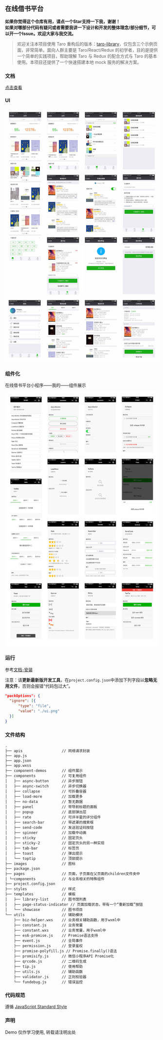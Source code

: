 ## 在线借书平台

**如果你觉得这个仓库有用，请点一个Star支持一下我，谢谢！**  
**如果对哪部分代码有疑问或者需要我讲一下设计和开发的整体理念/部分细节，可以开一个Issue。欢迎大家与我交流。**

> 欢迎关注本项目使用 Taro 重构后的版本：[taro-library](https://github.com/imageslr/taro-library)，仅包含三个示例页面，非常简单。面向人群主要是 Taro/React/Redux 的初学者，目的是提供一个简单的实践项目，帮助理解 Taro 与 Redux 的配合方式与 Taro 的基本使用。本项目还提供了一个快速搭建本地 mock 服务的解决方案。

### 文档
[点击查看](https://imageslr.github.io/weapp-library)

### UI
![ui](./ui.png)

### 组件化
在线借书平台小程序——我的——组件展示

![组件展示](./component.png)

### 运行
参考[文档-安装](https://imageslr.github.io/weapp-library/guide/install.html)

注意：请**更新最新版开发工具**，在`project.config.json`中添加下列字段以**忽略无用文件**，否则会报错“代码包过大”。

```JSON
"packOptions": {
  "ignore": [{
      "type": "file",
      "value": "./ui.png"
  }]
}
```

### 文件结构

```
.
├── apis                  // 网络请求封装
├── app.js
├── app.json
├── app.wxss
├── component-demos       // 组件展示
├── components            // 可复用组件
│   ├── async-button      // 异步按钮
│   ├── async-switch      // 异步切换器
│   ├── collapse          // 可折叠容器
│   ├── load-more         // 加载更多
│   ├── no-data           // 暂无数据
│   ├── panel             // 带导航标题的面板
│   ├── popup             // 底部弹出层
│   ├── rate              // 可评半星的评分组件
│   ├── search-bar        // 带遮罩的搜索框
│   ├── send-code         // 发送验证码按钮
│   ├── spinner           // 加载中动画
│   ├── sticky            // 固定页头
│   ├── sticky-2          // 固定页头的另一种实现
│   ├── tab-bar           // 标签页
│   ├── toast             // 弹出提示
│   └── toptip            // 顶部提示
├── images                // 图标
├── package.json
├── pages                 // 页面，子页面在父页面的children文件夹中
│ └─components            // 与业务相关的特殊组件
├── project.config.json
├── styles                // 样式
├── templates             // 模板
│   ├── library-list      // 图书馆列表
│   ├── page-status-indicator // 页面加载状态，带有一个“重新加载”按钮
│   └── showcase          // 图书项目
└── utils                 // 辅助模块
    ├── biz-helper.wxs    // 业务相关辅助函数，用于wxml中
    ├── constant.js       // 业务常量
    ├── constant.wxs      // 业务常量，用于wxml中
    ├── es6-promise.js    // Promise语法支持
    ├── event.js          // 全局事件
    ├── permission.js     // 登录鉴权
    ├── promise-polyfill.js // Promise.finally()语法
    ├── promisify.js      // 微信小程序API Promise化
    ├── qrcode.js         // 二维码生成
    ├── tip.js            // 使用帮助
    ├── utils.js          // 辅助函数
    ├── validator.js      // 正则校验器
    └── fundebug.js       // 错误监控
```

### 代码规范
遵循 [JavaScript Standard Style](https://standardjs.com/readme-zhcn.html)

### 声明
Demo 仅作学习使用, 转载请注明出处
